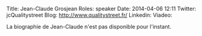 Title: Jean-Claude Grosjean
Roles: speaker
Date: 2014-04-06 12:11
Twitter: jcQualitystreet
Blog: http://www.qualitystreet.fr/
Linkedin:
Viadeo: 

La biographie de Jean-Claude n'est pas disponible pour l'instant.
